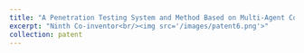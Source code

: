 ```yaml
---
title: "A Penetration Testing System and Method Based on Multi-Agent Collaboration, NO: 2024111301341650"
excerpt: "Ninth Co-inventor<br/><img src='/images/patent6.png'>"
collection: patent
---
```

